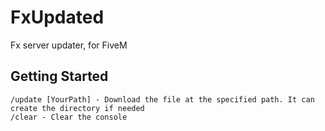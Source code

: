 # FxUpdated

Fx server updater, for FiveM

## Getting Started

```
/update [YourPath] - Download the file at the specified path. It can create the directory if needed
/clear - Clear the console
```
